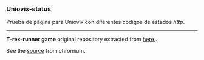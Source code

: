### Uniovix-status
Prueba de página para Uniovix con diferentes codigos de estados *http*.

------------

**T-rex-runner game** original repository extracted from  [here ](https://github.com/wayou/t-rex-runner "Original repository ") .

See the [source](https://cs.chromium.org/chromium/src/components/neterror/resources/offline.js?q=t-rex+package:%5Echromium$&dr=C&l=7) from chromium.